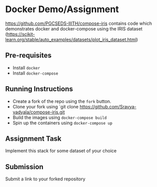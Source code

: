 # Docker Demo/Assignment

https://github.com/PGCSEDS-IIITH/compose-iris contains code which demonstrates docker and docker-compose using the IRIS dataset (https://scikit-learn.org/stable/auto_examples/datasets/plot_iris_dataset.html)


## Pre-requisites
- Install `docker`
- Install `docker-compose`

## Running Instructions
- Create a fork of the repo using the `fork` button.
- Clone your fork using `git clone https://github.com/Sravya-vadyala/compose-iris.git
- Build the images using `docker-compose build`
- Spin up the containers using `docker-compose up`

## Assignment Task
Implement this stack for some dataset of your choice

## Submission
Submit a link to your forked repository
